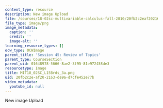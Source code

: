 ```yaml
---
content_type: resource
description: New image Upload
file: /courses/18-02sc-multivariable-calculus-fall-2010/20fb2c2eaf202163de9ad7cfe452e77b_MIT18_02SC_L15Brds_3a.png
file_type: image/png
image_metadata:
  caption: ''
  credit: ''
  image-alt: ''
learning_resource_types: []
ocw_type: OCWImage
parent_title: 'Session 45: Review of Topics'
parent_type: CourseSection
parent_uid: 01648978-5666-8ae2-3f95-81e972458de3
resourcetype: Image
title: MIT18_02SC_L15Brds_3a.png
uid: 20fb2c2e-af20-2163-de9a-d7cfe452e77b
video_metadata:
  youtube_id: null
---
```

New image Upload

